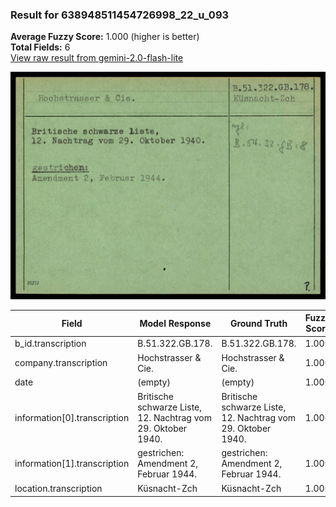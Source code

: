 ### Result for 638948511454726998_22_u_093
**Average Fuzzy Score:** 1.000 (higher is better)<br>
**Total Fields:** 6<br>
[View raw result from gemini-2.0-flash-lite](https://github.com/RISE-UNIBAS/humanities_data_benchmark/blob/main/results/2025-10-24/T0314/request_T0314_638948511454726998_22_u_093.json)

<img src="https://github.com/RISE-UNIBAS/humanities_data_benchmark/blob/main/benchmarks/blacklist/images/638948511454726998_22_u_093.jpg?raw=true" alt="638948511454726998_22_u_093" width="600px">

| Field | Model Response | Ground Truth | Fuzzy Score | Match |
|-------|----------------|--------------|-------------|-------|
| b_id.transcription | B.51.322.GB.178. | B.51.322.GB.178. | 1.000 | ✅ |
| company.transcription | Hochstrasser & Cie. | Hochstrasser & Cie. | 1.000 | ✅ |
| date | (empty) | (empty) | 1.000 | ✅ |
| information[0].transcription | Britische schwarze Liste,<br>12. Nachtrag vom 29. Oktober 1940. | Britische schwarze Liste,<br>12. Nachtrag vom 29. Oktober 1940. | 1.000 | ✅ |
| information[1].transcription | gestrichen:<br>Amendment 2, Februar 1944. | gestrichen:<br>Amendment 2, Februar 1944. | 1.000 | ✅ |
| location.transcription | Küsnacht-Zch | Küsnacht-Zch | 1.000 | ✅ |
